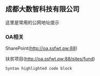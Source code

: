 ## 成都大数智科技有限公司

这里是常用的公网地址提示

### OA相关

SharePoint(http://oa.ssfwt.pw:88)

扶贫项目(http://oa.ssfwt.pw:88/sites/fund)

```markdown
Syntax highlighted code block
